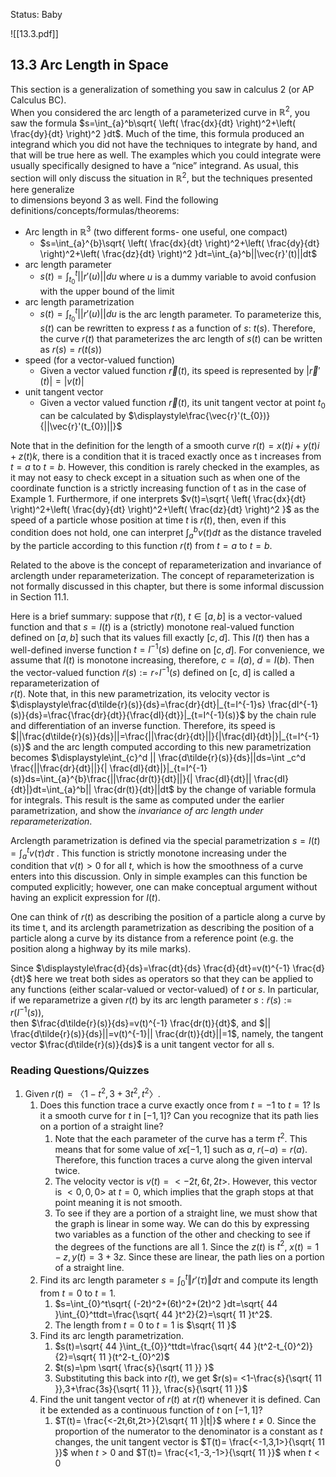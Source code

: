 
Status: Baby

![[13.3.pdf]]

## 13.3 Arc Length in Space

This section is a generalization of something you saw in calculus 2 (or AP Calculus BC).  
When you considered the arc length of a parameterized curve in $\mathbb{R}^2$, you saw the formula $s=\int_{a}^b\sqrt{ \left( \frac{dx}{dt} \right)^2+\left( \frac{dy}{dt} \right)^2 }dt$. Much of the time, this formula produced an integrand which you did not have the techniques to integrate by hand, and that will be true here as well. The examples which you could integrate were usually specifically designed to have a “nice” integrand. As usual, this section will only discuss the situation in $\mathbb{R}^2$, but the techniques presented here generalize  
to dimensions beyond 3 as well. Find the following definitions/concepts/formulas/theorems:  

- Arc length in $\mathbb{R}^3$ (two different forms- one useful, one compact)  
	- $s=\int_{a}^{b}\sqrt{ \left( \frac{dx}{dt} \right)^2+\left( \frac{dy}{dt} \right)^2+\left( \frac{dz}{dt} \right)^2 }dt=\int_{a}^b||\vec{r}'(t)||dt$
- arc length parameter 
	- $s(t)=\int_{t_{0}}^t||r'(u)||du$ where $u$ is a dummy variable to avoid confusion with the upper bound of the limit 
- arc length parametrization 
	- $s(t)=\int_{t_{0}}^t||r'(u)||du$ is the arc length parameter. To parameterize this, $s(t)$ can be rewritten to express $t$ as a function of $s$: $t(s)$. Therefore, the curve $r(t)$ that parameterizes the arc length of $s(t)$ can be written as $r(s)=r(t(s))$
- speed (for a vector-valued function) 
	- Given a vector valued function $\vec{r}(t)$, its speed is represented by $|\vec{r}'(t)|=|v(t)|$
- unit tangent vector 
	- Given a vector valued function $\vec{r}(t)$, its unit tangent vector at point $t_{0}$ can be calculated by $\displaystyle\frac{\vec{r}'(t_{0})}{||\vec{r}'(t_{0})||}$

Note that in the definition for the length of a smooth curve $r(t) = x(t)i+y(t)i+z(t)k$, there is a condition that it is traced exactly once as t increases from $t = a$ to $t = b$. However, this condition is rarely checked in the examples, as it may not easy to check except in a situation such as when one of the coordinate function is a strictly increasing function of t as in the case of Example 1. Furthermore, if one interprets $v(t)=\sqrt{ \left( \frac{dx}{dt} \right)^2+\left( \frac{dy}{dt} \right)^2+\left( \frac{dz}{dt} \right)^2 }$ as the speed of a particle whose position at time $t$ is $r(t)$, then, even if this condition does not hold, one can interpret $\int _a^bv(t)dt$ as the distance traveled by the particle according to this function $r(t)$ from $t = a$ to $t = b$. 

Related to the above is the concept of reparameterization and invariance of arclength under reparameterization. The concept of reparameterization is not formally discussed in this chapter, but there is some informal discussion in Section 11.1.  

Here is a brief summary: suppose that $r(t)$, $t ∈ [a, b]$ is a vector-valued function and that $s = I(t)$ is a (strictly) monotone real-valued function defined on $[a, b]$ such that its values fill exactly $[c, d]$. This $I(t)$ then has a well-defined inverse function $t = I^{-1}(s)$ define on $[c, d]$. For convenience, we assume that $I(t)$ is monotone increasing, therefore, $c = I(a)$, $d = I(b)$. Then the vector-valued function $\tilde{r}(s) := r ◦ I^{-1}(s)$ defined on [c, d] is called a reparameterization of  
$r(t)$. Note that, in this new parametrization, its velocity vector is $\displaystyle\frac{d\tilde{r}(s)}{ds}=\frac{dr}{dt}|_{t=I^{-1}s} \frac{dI^{-1}(s)}{ds}=\frac{\frac{dr}{dt}}{\frac{dI}{dt}}|_{t=I^{-1}(s)}$ by the chain rule and differentiation of an inverse function. Therefore, its speed is $||\frac{d\tilde{r}(s)}{ds}||=\frac{||\frac{dr}{dt}||}{|\frac{dI}{dt}|}|_{t=I^{-1}(s)}$ and the arc length computed according to this new parametrization becomes $\displaystyle\int_{c}^d || \frac{d\tilde{r}(s)}{ds}||ds=\int _c^d \frac{||\frac{dr}{dt}||}{| \frac{dI}{dt}|}|_{t=I^{-1}(s)}ds=\int_{a}^{b}\frac{||\frac{dr(t)}{dt}||}{| \frac{dI}{dt}|| \frac{dI}{dt}|}dt=\int_{a}^b|| \frac{dr(t)}{dt}||dt$ by the change of variable formula for integrals. This result is the same as computed under the earlier parametrization, and show the *invariance of arc length under reparameterization*.  

Arclength parametrization is defined via the special parametrization $s = I(t) =\int_{a}^tv(τ )dτ$ . This function is strictly monotone increasing under the condition that $v(t) > 0$ for all $t$, which is how the smoothness of a curve enters into this discussion. Only in simple examples can this function be computed explicitly; however, one can make conceptual argument without having an explicit expression for $I(t)$. 

One can think of $r(t)$ as describing the position of a particle along a curve by its time t, and its arclength parametrization as describing the position of a particle along a curve by its distance from a reference point (e.g. the position along a highway by its mile marks).  

Since $\displaystyle\frac{d}{ds}=\frac{dt}{ds} \frac{d}{dt}=v(t)^{-1} \frac{d}{dt}$ here we treat both sides as operators so that they can be applied to any functions (either scalar-valued or vector-valued) of $t$ or $s$. In particular, if we reparametrize a given $r(t)$ by its arc length parameter $s: \tilde{r}(s) := r(I^{-1}(s))$,  
then $\frac{d\tilde{r}(s)}{ds}=v(t)^{-1} \frac{dr(t)}{dt}$, and $|| \frac{d\tilde{r}(s)}{ds}||=v(t)^{-1}|| \frac{dr(t)}{dt}||=1$, namely, the tangent vector $\frac{d\tilde{r}(s)}{ds}$ is a unit tangent vector for all s.  

### Reading Questions/Quizzes 

1. Given $r(t) = 〈1 − t^2, 3 + 3t^2, t^2〉$.  
	1. Does this function trace a curve exactly once from $t = −1$ to $t = 1$? Is it a smooth curve for $t$ in $[−1, 1]$? Can you recognize that its path lies on a portion of a straight line? 
		1. Note that the each parameter of the curve has a term $t^2$. This means that for some value of $x\epsilon[-1,1]$ such as $a$, $r(-a)=r(a)$. Therefore, this function traces a curve along the given interval twice.  
		2. The velocity vector is $v(t)= <-2t,6t,2t>$. However, this vector is $<0,0,0>$ at $t=0$, which implies that the graph stops at that point meaning it is not smooth. 
		3. To see if they are a portion of a straight line, we must show that the graph is linear in some way. We can do this by expressing two variables as a function of the other and checking to see if the degrees of the functions are all 1. Since the $z(t)$ is $t^2$, $x(t)=1-z,y(t)=3+3z$. Since these are linear, the path lies on a portion of a straight line. 
	2. Find its arc length parameter $s = ∫_{0}^t ‖r′(τ )‖ dτ$ and compute its length from $t = 0$ to $t = 1$.  
		1. $s=\int_{0}^t\sqrt{ (-2t)^2+(6t)^2+(2t)^2 }dt=\sqrt{ 44 }\int_{0}^ttdt=\frac{\sqrt{ 44 }t^2}{2}=\sqrt{ 11 }t^2$. 
		2. The length from $t=0$ to $t=1$ is $\sqrt{ 11 }$
	3. Find its arc length parametrization. 
		1. $s(t)=\sqrt{ 44 }\int_{t_{0}}^ttdt=\frac{\sqrt{ 44 }(t^2-t_{0}^2)}{2}=\sqrt{ 11 }(t^2-t_{0}^2)$
		2. $t(s)=\pm \sqrt{ \frac{s}{\sqrt{ 11 }} }$
		3. Substituting this back into $r(t)$, we get $r(s)= <1-\frac{s}{\sqrt{ 11 }},3+\frac{3s}{\sqrt{ 11 }}, \frac{s}{\sqrt{ 11 }}$
	4. Find the unit tangent vector of $r(t)$ at $r(t)$ whenever it is defined. Can it be extended as a continuous function of $t$ on $[−1, 1]$? 
		1. $T(t)= \frac{<-2t,6t,2t>}{2\sqrt{ 11 }|t|}$ where $t\neq 0$. Since the proportion of the numerator to the denominator is a constant as $t$ changes, the unit tangent vector is $T(t)= \frac{<-1,3,1>}{\sqrt{ 11 }}$ when $t>0$ and $T(t)= \frac{<1,-3,-1>}{\sqrt{ 11 }}$ when $t<0$ 